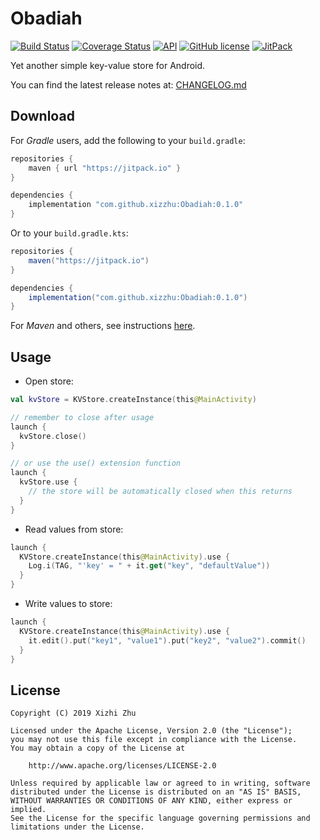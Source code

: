 Obadiah
=======

[![Build Status](https://img.shields.io/travis/xizzhu/Obadiah.svg)](https://travis-ci.org/xizzhu/Obadiah)
[![Coverage Status](https://img.shields.io/coveralls/github/xizzhu/Obadiah.svg)](https://coveralls.io/github/xizzhu/Obadiah)
[![API](https://img.shields.io/badge/API-21%2B-green.svg?style=flat)](https://developer.android.com/about/versions/android-5.0.html)
[![GitHub license](https://img.shields.io/badge/license-Apache%20License%202.0-blue.svg?style=flat)](https://www.apache.org/licenses/LICENSE-2.0)
[![JitPack](https://img.shields.io/jitpack/v/github/xizzhu/Obadiah.svg)](https://jitpack.io/#xizzhu/Obadiah)

Yet another simple key-value store for Android.

You can find the latest release notes at: [CHANGELOG.md](CHANGELOG.md)

Download
--------
For *Gradle* users, add the following to your `build.gradle`:
```gradle
repositories {
    maven { url "https://jitpack.io" }
}

dependencies {
    implementation "com.github.xizzhu:Obadiah:0.1.0"
}
```

Or to your `build.gradle.kts`:
```gradle
repositories {
    maven("https://jitpack.io")
}

dependencies {
    implementation("com.github.xizzhu:Obadiah:0.1.0")
}
```

For *Maven* and others, see instructions [here](https://jitpack.io/#xizzhu/Obadiah).

Usage
-----
* Open store:
```kotlin
val kvStore = KVStore.createInstance(this@MainActivity)

// remember to close after usage
launch {
  kvStore.close()
}

// or use the use() extension function
launch {
  kvStore.use {
    // the store will be automatically closed when this returns
  }
}
```

* Read values from store:
```kotlin
launch {
  KVStore.createInstance(this@MainActivity).use {
    Log.i(TAG, "'key' = " + it.get("key", "defaultValue"))
  }
}
```

* Write values to store:
```kotlin
launch {
  KVStore.createInstance(this@MainActivity).use {
    it.edit().put("key1", "value1").put("key2", "value2").commit()
  }
}
```

License
-------
    Copyright (C) 2019 Xizhi Zhu

    Licensed under the Apache License, Version 2.0 (the "License");
    you may not use this file except in compliance with the License.
    You may obtain a copy of the License at

        http://www.apache.org/licenses/LICENSE-2.0

    Unless required by applicable law or agreed to in writing, software
    distributed under the License is distributed on an "AS IS" BASIS,
    WITHOUT WARRANTIES OR CONDITIONS OF ANY KIND, either express or implied.
    See the License for the specific language governing permissions and
    limitations under the License.
